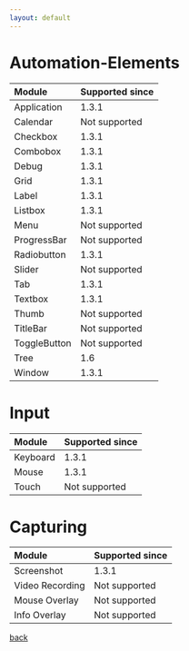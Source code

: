 ```yaml
---
layout: default
---
```


# Automation-Elements

| Module       | Supported since    |
|:-------------|:------------------ |
| Application  | 1.3.1              |
| Calendar     | Not supported      |
| Checkbox     | 1.3.1              |
| Combobox     | 1.3.1              |
| Debug        | 1.3.1              |
| Grid         | 1.3.1              |
| Label        | 1.3.1              |
| Listbox      | 1.3.1              |
| Menu         | Not supported      |
| ProgressBar  | Not supported      |
| Radiobutton  | 1.3.1              |
| Slider       | Not supported      |
| Tab          | 1.3.1              |
| Textbox      | 1.3.1              |
| Thumb        | Not supported      |
| TitleBar     | Not supported      |
| ToggleButton | Not supported      |
| Tree         | 1.6                |
| Window       | 1.3.1              |

# Input

| Module        | Supported since    |
|:------------- |:------------------ |
| Keyboard      | 1.3.1              |
| Mouse         | 1.3.1              |
| Touch         | Not supported      |

# Capturing

| Module          | Supported since    |
|:-------------   |:------------------ |
| Screenshot      | 1.3.1              |
| Video Recording | Not supported      |
| Mouse Overlay   | Not supported      |
| Info  Overlay   | Not supported      |


[back](./)
